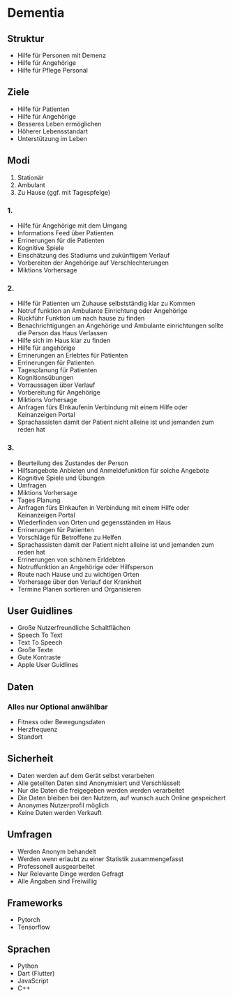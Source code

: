# Dementia

## Struktur
- Hilfe für Personen mit Demenz
- Hilfe für Angehörige
- Hilfe für Pflege Personal

## Ziele
- Hilfe für Patienten
- Hilfe für Angehörige
- Besseres Leben ermöglichen
- Höherer Lebensstandart
- Unterstützung im Leben

## Modi
1. Stationär
2. Ambulant
3. Zu Hause (ggf. mit Tagespfelge)

### 1. 
- Hilfe für Angehörige mit dem Umgang
- Informations Feed über Patienten
- Errinerungen für die Patienten
- Kognitive Spiele
- Einschätzung des Stadiums und zukünftigem Verlauf
- Vorbereiten der Angehörige auf Verschlechterungen
- Miktions Vorhersage

### 2. 
- Hilfe für Patienten um Zuhause selbstständig klar zu Kommen
- Notruf funktion an Ambulante Einrichtung oder Angehörige
- Rückführ Funktion um nach hause zu finden
- Benachrichtigungen an Angehörige und Ambulante einrichtungen sollte die Person das Haus Verlassen
- Hilfe sich im Haus klar zu finden
- Hilfe für angehörige
- Errinerungen an Erlebtes für Patienten
- Errinerungen für Patienten
- Tagesplanung für Patienten
- Kognitionsübungen
- Vorraussagen über Verlauf
- Vorbereitung für Angehörige
- Miktions Vorhersage
- Anfragen fürs EInkaufenin Verbindung mit einem Hilfe oder Keinanzeigen Portal
- Sprachassisten damit der Patient nicht alleine ist und jemanden zum reden hat

### 3. 
- Beurteilung des Zustandes der Person
- Hilfsangebote Anbieten und Anmeldefunktion für solche Angebote
- Kognitive Spiele und Übungen
- Umfragen
- Miktions Vorhersage
- Tages Planung
- Anfragen fürs EInkaufen in Verbindung mit einem Hilfe oder Keinanzeigen Portal
- Wiederfinden von Orten und gegensständen im Haus
- Errinerungen für Patienten
- Vorschläge für Betroffene zu Helfen
- Sprachassisten damit der Patient nicht alleine ist und jemanden zum reden hat
- Errinerungen von schönem Erldebten
- Notruffunktion an Angehörige oder Hilfsperson
- Route nach Hause und zu wichtigen Orten
- Vorhersage über den Verlauf der Krankheit
- Termine Planen sortieren und Organisieren

## User Guidlines
- Große Nutzerfreundliche Schaltflächen
- Speech To Text
- Text To Speech
- Große Texte
- Gute Kontraste
- Apple User Guidlines

## Daten
### Alles nur Optional anwählbar
- Fitness oder Bewegungsdaten
- Herzfrequenz
- Standort

## Sicherheit
- Daten werden auf dem Gerät selbst verarbeiten
- Alle geteilten Daten sind Anonymisiert und Verschlüsselt
- Nur die Daten die freigegeben werden werden verarbeitet
- Die Daten bleiben bei den Nutzern, auf wunsch auch Online gespeichert
- Anonymes Nutzerprofil möglich
- Keine Daten werden Verkauft

## Umfragen
- Werden Anonym behandelt
- Werden wenn erlaubt zu einer Statistik zusammengefasst
- Professonell ausgearbeitet
- Nur Relevante Dinge werden Gefragt
- Alle Angaben sind Freiwillig

## Frameworks
- Pytorch
- Tensorflow

## Sprachen
- Python
- Dart (Flutter)
- JavaScript
- C++
